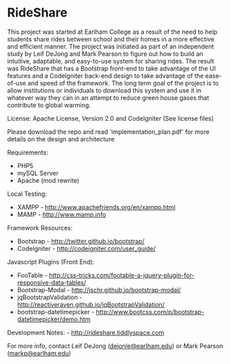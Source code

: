 RideShare
==========

This project was started at Earlham College as a result of the need to help students share rides between school and their homes in a more effective and efficient manner. The project was initiated as part of an independent study by Leif DeJong and Mark Pearson to figure out how to build an intuitive, adaptable, and easy-to-use system for sharing rides. The result was RideShare that has a Bootstrap front-end to take advantage of the UI features and a CodeIgniter back-end design to take advantage of the ease-of-use and speed of the framework. The long term goal of the project is to allow institutions or individuals to download this system and use it in whatever way they can in an attempt to reduce green house gases that contribute to global warming. 

License: Apache License, Version 2.0 and CodeIgniter (See license files)

Please download the repo and read 'implementation_plan.pdf' for more details on the design and architecture

Requirements: 
* PHP5
* mySQL Server
* Apache (mod rewrite)

Local Testing: 
* XAMPP - http://www.apachefriends.org/en/xampp.html
* MAMP - http://www.mamp.info

Framework Resources: 
* Bootstrap - http://twitter.github.io/bootstrap/
* CodeIgniter - http://codeigniter.com/user_guide/

Javascript Plugins (Front End):
* FooTable - http://css-tricks.com/footable-a-jquery-plugin-for-responsive-data-tables/
* Bootstrap-Modal - http://jschr.github.io/bootstrap-modal/
* jqBootstrapValidation - http://reactiveraven.github.io/jqBootstrapValidation/
* bootstrap-datetimepicker - http://www.bootcss.com/p/bootstrap-datetimepicker/demo.htm

Development Notes: - http://rideshare.tiddlyspace.com

For more info, contact Leif DeJong (dejonle@earlham.edu) or Mark Pearson (markp@earlham.edu)



